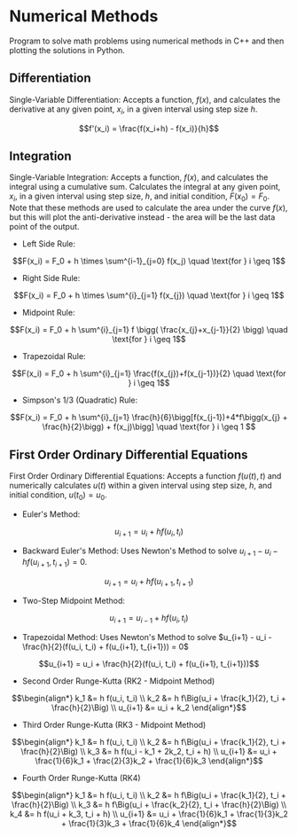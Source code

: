# Numerical Methods
Program to solve math problems using numerical methods in C++ and then plotting the solutions in Python.

## Differentiation
Single-Variable Differentiation: Accepts a function, $f(x)$, and calculates the derivative at any given point, $x_i$, in a given interval using step size $h$. 
```math
f'(x_i) =  \frac{f(x_i+h) - f(x_i)}{h}
```

## Integration
Single-Variable Integration: Accepts a function, $f(x)$, and calculates the integral using a cumulative sum. Calculates the integral at any given point, $x_i$, in a given interval using step size, $h$, and initial condition, $F(x_0) = F_0$. Note that these methods are used to calculate the area under the curve $f(x)$, but this will plot the anti-derivative instead - the area will be the last data point of the output.
* Left Side Rule: 
```math
F(x_i) = F_0 + h \times \sum^{i-1}_{j=0} f(x_j) \quad \text{for } i \geq 1
```
* Right Side Rule: 
```math
F(x_i) = F_0 + h \times \sum^{i}_{j=1} f(x_{j}) \quad \text{for } i \geq 1
```
* Midpoint Rule:
```math
F(x_i) = F_0 + h \sum^{i}_{j=1} f \bigg( \frac{x_{j}+x_{j-1}}{2} \bigg) \quad \text{for } i \geq 1
```
* Trapezoidal Rule:
```math
F(x_i) = F_0 + h \sum^{i}_{j=1} \frac{f(x_{j})+f(x_{j-1})}{2} \quad \text{for } i \geq 1
```
* Simpson's 1/3 (Quadratic) Rule:
```math
F(x_i) = F_0 + h \sum^{i}_{j=1} \frac{h}{6}\bigg[f(x_{j-1})+4*f\bigg(x_{j} + \frac{h}{2}\bigg) + f(x_j)\bigg] \quad \text{for } i \geq 1 
```
## First Order Ordinary Differential Equations
First Order Ordinary Differential Equations: Accepts a function $f(u(t), t)$ and numerically calculates $u(t)$ within a given interval using step size, $h$, and initial condition, $u(t_0)=u_0$.
* Euler's Method:
```math
u_{i+1} = u_i + hf(u_i,t_i)
```
* Backward Euler's Method: Uses Newton's Method to solve $u_{i+1} - u_i - hf(u_{i+1}, t_{i+1})=0$.
```math
u_{i+1} = u_i + hf(u_{i+1},t_{i+1})
```
* Two-Step Midpoint Method: 
```math
u_{i+1} = u_{i-1} + hf(u_i , t_i)
```
* Trapezoidal Method: Uses Newton's Method to solve $u_{i+1} - u_i - \frac{h}{2}(f(u_i, t_i) + f(u_{i+1}, t_{i+1})) = 0$
```math
u_{i+1} = u_i + \frac{h}{2}(f(u_i, t_i) + f(u_{i+1}, t_{i+1}))
```
* Second Order Runge-Kutta (RK2 - Midpoint Method)
```math
\begin{align*}
k_1 &= h f(u_i, t_i) \\
k_2 &= h f\Big(u_i + \frac{k_1}{2}, t_i + \frac{h}{2}\Big) \\
u_{i+1} &= u_i + k_2
\end{align*}
```
* Third Order Runge-Kutta (RK3 - Midpoint Method)
```math
\begin{align*}
k_1 &= h f(u_i, t_i) \\
k_2 &= h f\Big(u_i + \frac{k_1}{2}, t_i + \frac{h}{2}\Big) \\
k_3 &= h f(u_i - k_1 + 2k_2, t_i + h) \\
u_{i+1} &= u_i + \frac{1}{6}k_1 + \frac{2}{3}k_2 + \frac{1}{6}k_3
\end{align*}
```
* Fourth Order Runge-Kutta (RK4)
```math
\begin{align*}
k_1 &= h f(u_i, t_i) \\
k_2 &= h f\Big(u_i + \frac{k_1}{2}, t_i + \frac{h}{2}\Big) \\
k_3 &= h f\Big(u_i + \frac{k_2}{2}, t_i + \frac{h}{2}\Big) \\
k_4 &= h f(u_i + k_3, t_i + h) \\
u_{i+1} &= u_i + \frac{1}{6}k_1 + \frac{1}{3}k_2 + \frac{1}{3}k_3 + \frac{1}{6}k_4
\end{align*}
```